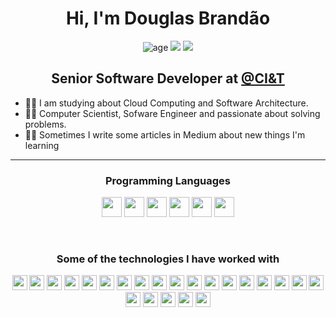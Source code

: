 <h1 align="center">
  Hi, I'm Douglas Brandão
</h1>

<p align="center">
  <img alt="age" src="https://img.shields.io/badge/Age-24-red">
  <img src="https://img.shields.io/badge/Lives-Brazil-red">
  <img src="https://img.shields.io/badge/Education-Computer%20Science-red">
</p>

<h2 align="center">
  Senior Software Developer at <a href="https://medium.com/luizalabs">@CI&T</a>
</h2>

- 👨‍💻 I am studying about Cloud Computing and Software Architecture.
- 💪🏼 Computer Scientist, Sofware Engineer and passionate about solving problems.
- ✍🏻 Sometimes I write some articles in Medium about new things I'm learning


---

<h3 align="center">
  Programming Languages
</h3>

<p align="center">
  <img height="32px" src="https://img.shields.io/badge/Java-ED8B00?style=for-the-badge&logo=openjdk&logoColor=white">
  <img height="32px" src="https://img.shields.io/badge/JavaScript-323330?style=for-the-badge&logo=javascript&logoColor=F7DF1E">
  <img height="32px" src="https://img.shields.io/badge/TypeScript-007ACC?style=for-the-badge&logo=typescript&logoColor=white">
  <img height="32px" src="https://img.shields.io/badge/C-00599C?style=for-the-badge&logo=c&logoColor=white">
  <img height="32px" src="https://img.shields.io/badge/C%2B%2B-00599C?style=for-the-badge&logo=c%2B%2B&logoColor=white">
  <img height="32px" src="https://img.shields.io/badge/C%23-239120?style=for-the-badge&logo=c-sharp&logoColor=white">
</p>
<br>

<h3 align="center">
  Some of the technologies I have worked with
</h3>

<p align="center">
  <img height="24px" src="https://img.shields.io/badge/HTML5-E34F26?style=for-the-badge&logo=html5&logoColor=white">
  <img height="24px" src="https://img.shields.io/badge/CSS3-1572B6?style=for-the-badge&logo=css3&logoColor=white">
  <img height="24px" src="https://img.shields.io/badge/Node.js-43853D?style=for-the-badge&logo=node.js&logoColor=white">
  <img height="24px" src="https://img.shields.io/badge/Express.js-404D59?style=for-the-badge">
  <img height="24px" src="https://img.shields.io/badge/React-20232A?style=for-the-badge&logo=react&logoColor=61DAFB">
  <img height="24px" src="https://img.shields.io/badge/React_Native-20232A?style=for-the-badge&logo=react&logoColor=61DAFB">
  <img height="24px" src="https://img.shields.io/badge/Redux-593D88?style=for-the-badge&logo=redux&logoColor=white">
  <img height="24px" src="https://img.shields.io/badge/React_Router-CA4245?style=for-the-badge&logo=react-router&logoColor=white">
  <img height="24px" src="https://img.shields.io/badge/Spring-6DB33F?style=for-the-badge&logo=spring&logoColor=white">
  <img height="24px" src="https://img.shields.io/badge/MySQL-005C84?style=for-the-badge&logo=mysql&logoColor=white">
  <img height="24px" src="https://img.shields.io/badge/PostgreSQL-316192?style=for-the-badge&logo=postgresql&logoColor=white">
  <img height="24px" src="https://img.shields.io/badge/Oracle-F80000?style=for-the-badge&logo=Oracle&logoColor=white">
  <img height="24px" src="https://img.shields.io/badge/rabbitmq-%23FF6600.svg?&style=for-the-badge&logo=rabbitmq&logoColor=white">
  <img height="24px" src="https://img.shields.io/badge/redis-%23DD0031.svg?&style=for-the-badge&logo=redis&logoColor=white">
  <img height="24px" src="https://img.shields.io/badge/MongoDB-4EA94B?style=for-the-badge&logo=mongodb&logoColor=white">
  <img height="24px" src="https://img.shields.io/badge/Jest-323330?style=for-the-badge&logo=Jest&logoColor=white">
  <img height="24px" src="https://img.shields.io/badge/Amazon_AWS-FF9900?style=for-the-badge&logo=amazonaws&logoColor=white">
  <img height="24px" src="https://img.shields.io/badge/Azure_DevOps-0078D7?style=for-the-badge&logo=azure-devops&logoColor=white">
  <img height="24px" src="https://img.shields.io/badge/Google_Cloud-4285F4?style=for-the-badge&logo=google-cloud&logoColor=white">
  <img height="24px" src="https://img.shields.io/badge/GitHub-100000?style=for-the-badge&logo=github&logoColor=white">
  <img height="24px" src="https://img.shields.io/badge/GitLab-330F63?style=for-the-badge&logo=gitlab&logoColor=white">
  <img height="24px" src="https://img.shields.io/badge/Linux-FCC624?style=for-the-badge&logo=linux&logoColor=black">
  <img height="24px" src="https://img.shields.io/badge/Ubuntu-E95420?style=for-the-badge&logo=ubuntu&logoColor=white">
</p>
